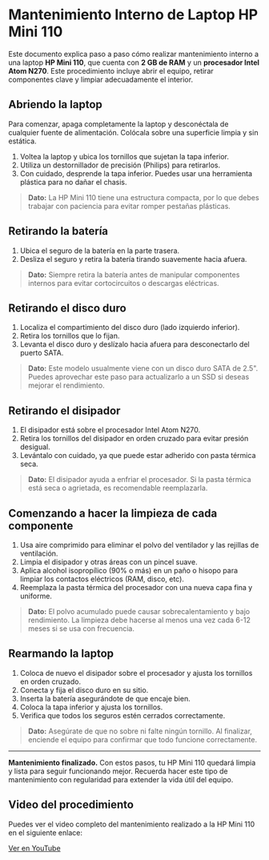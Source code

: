 # Mantenimiento Interno de Laptop HP Mini 110

Este documento explica paso a paso cómo realizar mantenimiento interno a una laptop **HP Mini 110**, que cuenta con **2 GB de RAM** y un **procesador Intel Atom N270**. Este procedimiento incluye abrir el equipo, retirar componentes clave y limpiar adecuadamente el interior.

## Abriendo la laptop

Para comenzar, apaga completamente la laptop y desconéctala de cualquier fuente de alimentación. Colócala sobre una superficie limpia y sin estática.

1. Voltea la laptop y ubica los tornillos que sujetan la tapa inferior.
2. Utiliza un destornillador de precisión (Philips) para retirarlos.
3. Con cuidado, desprende la tapa inferior. Puedes usar una herramienta plástica para no dañar el chasis.

> **Dato:** La HP Mini 110 tiene una estructura compacta, por lo que debes trabajar con paciencia para evitar romper pestañas plásticas.

## Retirando la batería

1. Ubica el seguro de la batería en la parte trasera.
2. Desliza el seguro y retira la batería tirando suavemente hacia afuera.

> **Dato:** Siempre retira la batería antes de manipular componentes internos para evitar cortocircuitos o descargas eléctricas.

## Retirando el disco duro

1. Localiza el compartimiento del disco duro (lado izquierdo inferior).
2. Retira los tornillos que lo fijan.
3. Levanta el disco duro y deslízalo hacia afuera para desconectarlo del puerto SATA.

> **Dato:** Este modelo usualmente viene con un disco duro SATA de 2.5". Puedes aprovechar este paso para actualizarlo a un SSD si deseas mejorar el rendimiento.

## Retirando el disipador

1. El disipador está sobre el procesador Intel Atom N270.
2. Retira los tornillos del disipador en orden cruzado para evitar presión desigual.
3. Levántalo con cuidado, ya que puede estar adherido con pasta térmica seca.

> **Dato:** El disipador ayuda a enfriar el procesador. Si la pasta térmica está seca o agrietada, es recomendable reemplazarla.

## Comenzando a hacer la limpieza de cada componente

1. Usa aire comprimido para eliminar el polvo del ventilador y las rejillas de ventilación.
2. Limpia el disipador y otras áreas con un pincel suave.
3. Aplica alcohol isopropílico (90% o más) en un paño o hisopo para limpiar los contactos eléctricos (RAM, disco, etc).
4. Reemplaza la pasta térmica del procesador con una nueva capa fina y uniforme.

> **Dato:** El polvo acumulado puede causar sobrecalentamiento y bajo rendimiento. La limpieza debe hacerse al menos una vez cada 6-12 meses si se usa con frecuencia.

## Rearmando la laptop

1. Coloca de nuevo el disipador sobre el procesador y ajusta los tornillos en orden cruzado.
2. Conecta y fija el disco duro en su sitio.
3. Inserta la batería asegurándote de que encaje bien.
4. Coloca la tapa inferior y ajusta los tornillos.
5. Verifica que todos los seguros estén cerrados correctamente.

> **Dato:** Asegúrate de que no sobre ni falte ningún tornillo. Al finalizar, enciende el equipo para confirmar que todo funcione correctamente.

---

**Mantenimiento finalizado.** Con estos pasos, tu HP Mini 110 quedará limpia y lista para seguir funcionando mejor. Recuerda hacer este tipo de mantenimiento con regularidad para extender la vida útil del equipo.


## Video del procedimiento

Puedes ver el video completo del mantenimiento realizado a la HP Mini 110 en el siguiente enlace:

[Ver en YouTube](https://youtu.be/dkg_kY-N0jQ?feature=shared)

